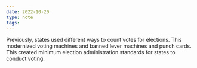 ```yaml
---
date: 2022-10-20
type: note
tags: 
---
```


Previously, states used different ways to count votes for elections. This modernized voting machines and banned lever machines and punch cards. This created minimum election administration standards for states to conduct voting.
